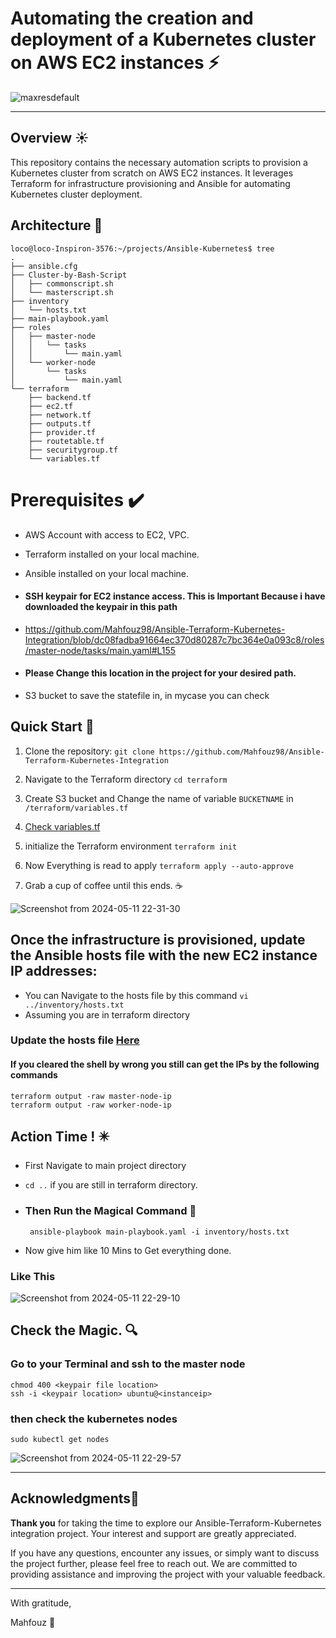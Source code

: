 # Automating the creation and deployment of a Kubernetes cluster on AWS EC2 instances ⚡
![maxresdefault](https://github.com/Mahfouz98/Ansible-Terraform-Kubernetes-Integration/assets/145352617/f3e087ee-740e-4a7e-92d0-59b69c8e8d8c)

---

## Overview ☀️
This repository contains the necessary automation scripts to provision a Kubernetes cluster from scratch on AWS EC2 instances. It leverages Terraform for infrastructure provisioning and Ansible for automating Kubernetes cluster deployment.

## Architecture 🔻

```
loco@loco-Inspiron-3576:~/projects/Ansible-Kubernetes$ tree
.
├── ansible.cfg
├── Cluster-by-Bash-Script
│   ├── commonscript.sh
│   └── masterscript.sh
├── inventory
│   └── hosts.txt
├── main-playbook.yaml
├── roles
│   ├── master-node
│   │   └── tasks
│   │       └── main.yaml
│   └── worker-node
│       └── tasks
│           └── main.yaml
└── terraform
    ├── backend.tf
    ├── ec2.tf
    ├── network.tf
    ├── outputs.tf
    ├── provider.tf
    ├── routetable.tf
    ├── securitygroup.tf
    └── variables.tf

```




# Prerequisites ✔️
- AWS Account with access to EC2, VPC.
- Terraform installed on your local machine.
- Ansible installed on your local machine.
-  #### SSH keypair for EC2 instance access. This is Important Because i have downloaded the keypair in this path
-  https://github.com/Mahfouz98/Ansible-Terraform-Kubernetes-Integration/blob/dc08fadba91664ec370d80287c7bc364e0a093c8/roles/master-node/tasks/main.yaml#L155
-  #### Please Change this location in the project for your desired path.
   
- S3 bucket to save the statefile in, in mycase you can check 

## Quick Start 🤜

1. Clone the repository:
   `git clone https://github.com/Mahfouz98/Ansible-Terraform-Kubernetes-Integration`

2. Navigate to the Terraform directory 
   ` cd terraform `
   
3. Create S3 bucket and Change the name of variable `BUCKETNAME` in `/terraform/variables.tf`
   
4. <a href="https://github.com/Mahfouz98/Ansible-Terraform-Kubernetes-Integration/blob/main/terraform/variables.tf" target="_blank">Check variables.tf</a>
   
5. initialize the Terraform environment
   ` terraform init `
6. Now Everything is read to apply
   `terraform apply --auto-approve`
   
7. Grab a cup of coffee until this ends. ☕

   
![Screenshot from 2024-05-11 22-31-30](https://github.com/Mahfouz98/Ansible-Terraform-Kubernetes-Integration/assets/145352617/7a12dd91-730e-4be5-ae8f-860af8847893)


## Once the infrastructure is provisioned, update the Ansible hosts file with the new EC2 instance IP addresses:

- You can Navigate to the hosts file by this command
  `vi ../inventory/hosts.txt`
- Assuming you are in terraform directory

### Update the hosts file <a href="https://github.com/Mahfouz98/Ansible-Terraform-Kubernetes-Integration/blob/main/inventory/hosts.txt" target="_blank">Here</a>

#### If you cleared the shell by wrong you still can get the IPs by the following commands
```
terraform output -raw master-node-ip 
terraform output -raw worker-node-ip
```

## Action Time ! ✴️ 

- First Navigate to main project directory
- `cd ..` if you are still in terraform directory.
  
- ### Then Run the Magical Command 🌠
  ```
   ansible-playbook main-playbook.yaml -i inventory/hosts.txt
  ```
- Now give him like 10 Mins to Get everything done.

### Like This
  ![Screenshot from 2024-05-11 22-29-10](https://github.com/Mahfouz98/Ansible-Terraform-Kubernetes-Integration/assets/145352617/8a9f7634-bee4-4cc4-8bdf-dc928c8e425d)


## Check the Magic. 🔍

### Go to your Terminal and ssh to the master node 
```
chmod 400 <keypair file location>
ssh -i <keypair location> ubuntu@<instanceip>
```
### then check the kubernetes nodes
```
sudo kubectl get nodes
```

![Screenshot from 2024-05-11 22-29-57](https://github.com/Mahfouz98/Ansible-Terraform-Kubernetes-Integration/assets/145352617/ff9df7cd-0cd7-4656-977a-061c31df84e4)

---

## Acknowledgments🙏 

**Thank you** for taking the time to explore our Ansible-Terraform-Kubernetes integration project. Your interest and support are greatly appreciated.

If you have any questions, encounter any issues, or simply want to discuss the project further, please feel free to reach out. We are committed to providing assistance and improving the project with your valuable feedback.

---

With gratitude,

Mahfouz 👷


